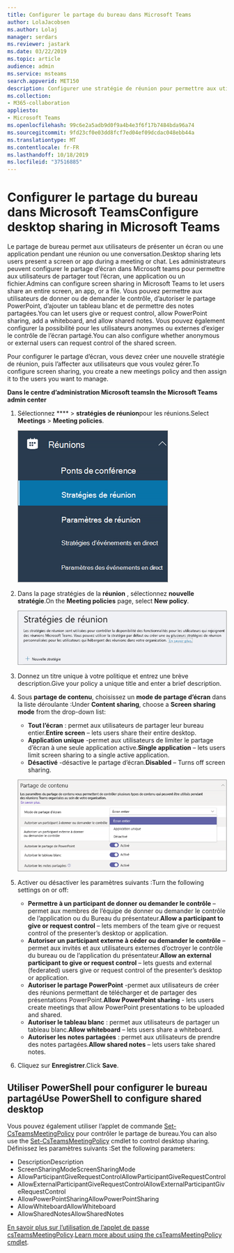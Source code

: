 ```yaml
---
title: Configurer le partage du bureau dans Microsoft Teams
author: LolaJacobsen
ms.author: Lolaj
manager: serdars
ms.reviewer: jastark
ms.date: 03/22/2019
ms.topic: article
audience: admin
ms.service: msteams
search.appverid: MET150
description: Configurer une stratégie de réunion pour permettre aux utilisateurs de partager leur bureau dans des conversations ou des réunions teams
ms.collection:
- M365-collaboration
appliesto:
- Microsoft Teams
ms.openlocfilehash: 99c6e2a5adb9d0f9a4b4e3f6f17b7484bda96a74
ms.sourcegitcommit: 9fd23cf0e03dd8fcf7ed04ef09dcdac048ebb44a
ms.translationtype: MT
ms.contentlocale: fr-FR
ms.lasthandoff: 10/18/2019
ms.locfileid: "37516885"
---
```

<a name="configure-desktop-sharing-in-microsoft-teams"></a><span data-ttu-id="e534d-103">Configurer le partage du bureau dans Microsoft Teams</span><span class="sxs-lookup"><span data-stu-id="e534d-103">Configure desktop sharing in Microsoft Teams</span></span>
============================================

<span data-ttu-id="e534d-104">Le partage de bureau permet aux utilisateurs de présenter un écran ou une application pendant une réunion ou une conversation.</span><span class="sxs-lookup"><span data-stu-id="e534d-104">Desktop sharing lets users present a screen or app during a meeting or chat.</span></span> <span data-ttu-id="e534d-105">Les administrateurs peuvent configurer le partage d’écran dans Microsoft teams pour permettre aux utilisateurs de partager tout l’écran, une application ou un fichier.</span><span class="sxs-lookup"><span data-stu-id="e534d-105">Admins can configure screen sharing in Microsoft Teams to let users share an entire screen, an app, or a file.</span></span> <span data-ttu-id="e534d-106">Vous pouvez permettre aux utilisateurs de donner ou de demander le contrôle, d’autoriser le partage PowerPoint, d’ajouter un tableau blanc et de permettre des notes partagées.</span><span class="sxs-lookup"><span data-stu-id="e534d-106">You can let users give or request control, allow PowerPoint sharing, add a whiteboard, and allow shared notes.</span></span> <span data-ttu-id="e534d-107">Vous pouvez également configurer la possibilité pour les utilisateurs anonymes ou externes d’exiger le contrôle de l’écran partagé.</span><span class="sxs-lookup"><span data-stu-id="e534d-107">You can also configure whether anonymous or external users can request control of the shared screen.</span></span>

<span data-ttu-id="e534d-108">Pour configurer le partage d’écran, vous devez créer une nouvelle stratégie de réunion, puis l’affecter aux utilisateurs que vous voulez gérer.</span><span class="sxs-lookup"><span data-stu-id="e534d-108">To configure screen sharing, you create a new meetings policy and then assign it to the users you want to manage.</span></span>

<span data-ttu-id="e534d-109">**Dans le centre d’administration Microsoft teams**</span><span class="sxs-lookup"><span data-stu-id="e534d-109">**In the Microsoft Teams admin center**</span></span>

1. <span data-ttu-id="e534d-110">Sélectionnez \*\*\*\* > **stratégies de réunion**pour les réunions.</span><span class="sxs-lookup"><span data-stu-id="e534d-110">Select **Meetings** > **Meeting policies**.</span></span>

    ![Capture d’écran montrant les stratégies de réunion sélectionnées](media/configure-desktop-sharing-image1.png)

2. <span data-ttu-id="e534d-112">Dans la page stratégies de la **réunion** , sélectionnez **nouvelle stratégie**.</span><span class="sxs-lookup"><span data-stu-id="e534d-112">On the **Meeting policies** page, select **New policy**.</span></span>

    ![Capture d’écran montrant le message stratégies de réunion](media/configure-desktop-sharing-image2.png)

3. <span data-ttu-id="e534d-114">Donnez un titre unique à votre politique et entrez une brève description.</span><span class="sxs-lookup"><span data-stu-id="e534d-114">Give your policy a unique title and enter a brief description.</span></span>

4. <span data-ttu-id="e534d-115">Sous **partage de contenu**, choisissez un **mode de partage d’écran** dans la liste déroulante :</span><span class="sxs-lookup"><span data-stu-id="e534d-115">Under **Content sharing**, choose a **Screen sharing mode** from the drop-down list:</span></span>

   - <span data-ttu-id="e534d-116">**Tout l’écran** : permet aux utilisateurs de partager leur bureau entier.</span><span class="sxs-lookup"><span data-stu-id="e534d-116">**Entire screen** – lets users share their entire desktop.</span></span>
   - <span data-ttu-id="e534d-117">**Application unique** -permet aux utilisateurs de limiter le partage d’écran à une seule application active.</span><span class="sxs-lookup"><span data-stu-id="e534d-117">**Single application** – lets users limit screen sharing to a single active application.</span></span>
   - <span data-ttu-id="e534d-118">**Désactivé** -désactive le partage d’écran.</span><span class="sxs-lookup"><span data-stu-id="e534d-118">**Disabled** – Turns off screen sharing.</span></span>

    ![Capture d’écran montrant les options du mode de partage](media/configure-desktop-sharing-image3.png)

5. <span data-ttu-id="e534d-120">Activer ou désactiver les paramètres suivants :</span><span class="sxs-lookup"><span data-stu-id="e534d-120">Turn the following settings on or off:</span></span>

    - <span data-ttu-id="e534d-121">**Permettre à un participant de donner ou demander le contrôle** – permet aux membres de l’équipe de donner ou demander le contrôle de l’application ou du Bureau du présentateur.</span><span class="sxs-lookup"><span data-stu-id="e534d-121">**Allow a participant to give or request control** – lets members of the team give or request control of the presenter’s desktop or application.</span></span>
    - <span data-ttu-id="e534d-122">**Autoriser un participant externe à céder ou demander le contrôle** – permet aux invités et aux utilisateurs externes d’octroyer le contrôle du bureau ou de l’application du présentateur.</span><span class="sxs-lookup"><span data-stu-id="e534d-122">**Allow an external participant to give or request control** – lets guests and external (federated) users give or request control of the presenter’s desktop or application.</span></span>
    - <span data-ttu-id="e534d-123">**Autoriser le partage PowerPoint** -permet aux utilisateurs de créer des réunions permettant de télécharger et de partager des présentations PowerPoint.</span><span class="sxs-lookup"><span data-stu-id="e534d-123">**Allow PowerPoint sharing** - lets users create meetings that allow PowerPoint presentations to be uploaded and shared.</span></span>
    - <span data-ttu-id="e534d-124">**Autoriser le tableau blanc** : permet aux utilisateurs de partager un tableau blanc.</span><span class="sxs-lookup"><span data-stu-id="e534d-124">**Allow whiteboard** – lets users share a whiteboard.</span></span>
    - <span data-ttu-id="e534d-125">**Autoriser les notes partagées** : permet aux utilisateurs de prendre des notes partagées.</span><span class="sxs-lookup"><span data-stu-id="e534d-125">**Allow shared notes** – lets users take shared notes.</span></span>

6. <span data-ttu-id="e534d-126">Cliquez sur **Enregistrer**.</span><span class="sxs-lookup"><span data-stu-id="e534d-126">Click **Save**.</span></span>

## <a name="use-powershell-to-configure-shared-desktop"></a><span data-ttu-id="e534d-127">Utiliser PowerShell pour configurer le bureau partagé</span><span class="sxs-lookup"><span data-stu-id="e534d-127">Use PowerShell to configure shared desktop</span></span>

<span data-ttu-id="e534d-128">Vous pouvez également utiliser l’applet de commande [Set-CsTeamsMeetingPolicy](https://docs.microsoft.com/en-us/powershell/module/skype/set-csteamsmeetingpolicy?view=skype-ps) pour contrôler le partage de bureau.</span><span class="sxs-lookup"><span data-stu-id="e534d-128">You can also use the [Set-CsTeamsMeetingPolicy](https://docs.microsoft.com/en-us/powershell/module/skype/set-csteamsmeetingpolicy?view=skype-ps) cmdlet to control desktop sharing.</span></span> <span data-ttu-id="e534d-129">Définissez les paramètres suivants :</span><span class="sxs-lookup"><span data-stu-id="e534d-129">Set the following parameters:</span></span>

- <span data-ttu-id="e534d-130">Description</span><span class="sxs-lookup"><span data-stu-id="e534d-130">Description</span></span>
- <span data-ttu-id="e534d-131">ScreenSharingMode</span><span class="sxs-lookup"><span data-stu-id="e534d-131">ScreenSharingMode</span></span>
- <span data-ttu-id="e534d-132">AllowParticipantGiveRequestControl</span><span class="sxs-lookup"><span data-stu-id="e534d-132">AllowParticipantGiveRequestControl</span></span>
- <span data-ttu-id="e534d-133">AllowExternalParticipantGiveRequestControl</span><span class="sxs-lookup"><span data-stu-id="e534d-133">AllowExternalParticipantGiveRequestControl</span></span>
- <span data-ttu-id="e534d-134">AllowPowerPointSharing</span><span class="sxs-lookup"><span data-stu-id="e534d-134">AllowPowerPointSharing</span></span>
- <span data-ttu-id="e534d-135">AllowWhiteboard</span><span class="sxs-lookup"><span data-stu-id="e534d-135">AllowWhiteboard</span></span>
- <span data-ttu-id="e534d-136">AllowSharedNotes</span><span class="sxs-lookup"><span data-stu-id="e534d-136">AllowSharedNotes</span></span>

<span data-ttu-id="e534d-137">[En savoir plus sur l’utilisation de l’applet de passe csTeamsMeetingPolicy](https://docs.microsoft.com/en-us/powershell/module/skype/set-csteamsmeetingpolicy?view=skype-ps).</span><span class="sxs-lookup"><span data-stu-id="e534d-137">[Learn more about using the csTeamsMeetingPolicy cmdlet](https://docs.microsoft.com/en-us/powershell/module/skype/set-csteamsmeetingpolicy?view=skype-ps).</span></span>

